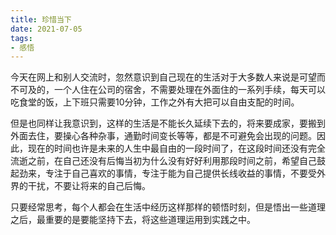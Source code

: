 ```yaml
---
title: 珍惜当下
date: 2021-07-05
tags:
- 感悟
---
```


今天在网上和别人交流时，忽然意识到自己现在的生活对于大多数人来说是可望而不可及的，一个人住在公司的宿舍，不需要处理在外面住的一系列手续，每天可以吃食堂的饭，上下班只需要10分钟，工作之外有大把可以自由支配的时间。

但是也同样让我意识到，这样的生活是不能长久延续下去的，将来要成家，要搬到外面去住，要操心各种杂事，通勤时间变长等等，都是不可避免会出现的问题。因此，现在的时间也许是未来的人生中最自由的一段时间了，在这段时间还没有完全流逝之前，在自己还没有后悔当初为什么没有好好利用那段时间之前，希望自己鼓起劲来，专注于自己喜欢的事情，专注于能为自己提供长线收益的事情，不要受外界的干扰，不要让将来的自己后悔。

只要经常思考，每个人都会在生活中经历这样那样的顿悟时刻，但是悟出一些道理之后，最重要的是要能坚持下去，将这些道理运用到实践之中。
